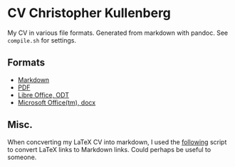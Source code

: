 # CV Christopher Kullenberg

My CV in various file formats. Generated from markdown with
pandoc. See ``compile.sh`` for settings.


## Formats

* [Markdown](https://github.com/christopherkullenberg/CV/blob/master/cvkullenberg.md)
* [PDF](https://github.com/christopherkullenberg/CV/blob/master/cvkullenberg.pdf)
* [Libre Office, ODT](https://github.com/christopherkullenberg/CV/blob/master/cvkullenberg.odt)
* [Microsoft Office(tm), docx](https://github.com/christopherkullenberg/CV/blob/master/cvkullenberg.docx)


## Misc.
When concverting my LaTeX CV into markdown, I used the
[following](https://gist.github.com/christopherkullenberg/37e63eab2dbc83503fcbac93a35c4ad9)
script to convert LaTeX links to Markdown links. Could perhaps be useful
to someone.
